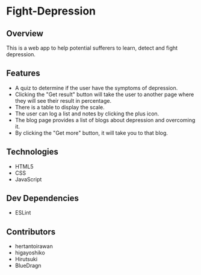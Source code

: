 # Fight-Depression

## Overview
This is a web app to help potential sufferers to learn, detect
and fight depression.

## Features
* A quiz to determine if the user have the symptoms of depression.
* Clicking the "Get result" button will take the user to another page where they will see their result in percentage.
* There is a table to display the scale.
* The user can log a list and notes by clicking the plus icon.
* The blog page provides a list of blogs about depression and overcoming it.
* By clicking the "Get more" button, it will take you to that blog.

## Technologies
* HTML5
* CSS
* JavaScript


## Dev Dependencies
* ESLint

## Contributors
* hertantoirawan
* higayoshiko
* Hirutsuki
* BlueDragn
